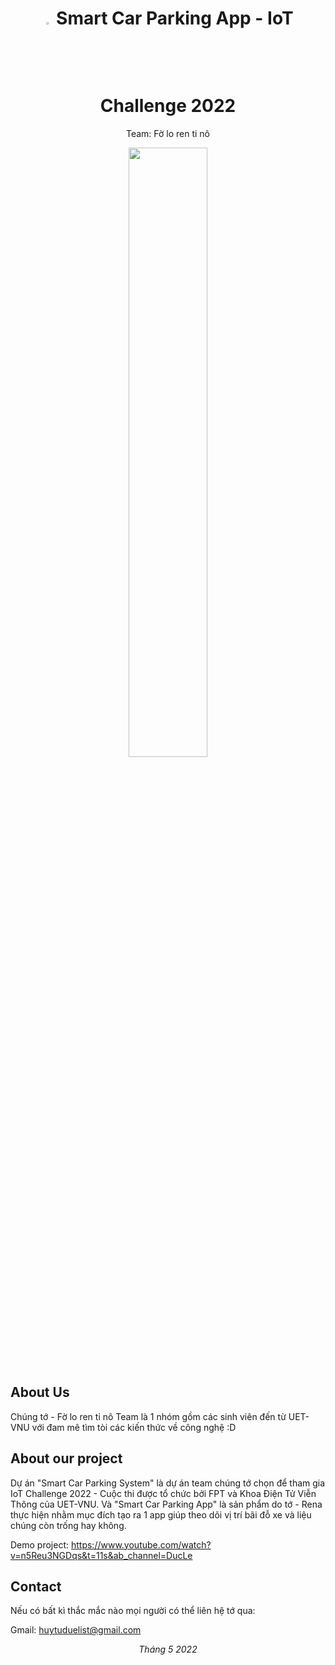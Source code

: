 <h1 align="center">
    <img width="3%" src="https://github.com/renadayne/smart_car_parking_app/assets/78185992/3fe31c50-fde6-44ac-bdd3-5eabcc1db647">
    Smart Car Parking App - IoT Challenge 2022
</h1>
<p align="center">Team: Fờ lo ren ti nô</p>
<p align="center"><a href="https://github.com/renadayne/smart_car_parking_app"><img width="50%" src="https://github.com/renadayne/smart_car_parking_app/assets/78185992/e27473f1-6d1c-48b4-abd9-442becb34cda"></a></p>

## About Us
Chúng tớ - Fờ lo ren ti nô Team là 1 nhóm gồm các sinh viên đến từ UET-VNU với đam mê tìm tòi các kiến thức về công nghệ :D 

## About our project
Dự án "Smart Car Parking System" là dự án team chúng tớ chọn để tham gia IoT Challenge 2022 - Cuộc thi được tổ chức bởi FPT và Khoa Điện Tử Viễn Thông của UET-VNU. Và "Smart Car Parking App" là sản phẩm do tớ - Rena thực hiện nhằm mục đích tạo ra 1 app giúp theo dõi vị trí bãi đỗ xe và liệu chúng còn trống hay không.

Demo project: https://www.youtube.com/watch?v=n5Reu3NGDqs&t=11s&ab_channel=DucLe

## Contact
Nếu có bất kì thắc mắc nào mọi người có thể liên hệ tớ qua:

Gmail: huytuduelist@gmail.com
<p align="center"><i>Tháng 5 2022</i></p>


